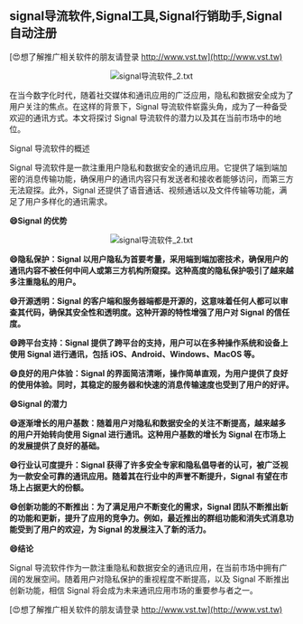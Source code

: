 ## **signal导流软件,Signal工具,Signal行销助手,Signal自动注册**

[😍想了解推广相关软件的朋友请登录 http://www.vst.tw](http://www.vst.tw)

 <center><img src="https://vst.tw/MP4/tuiguang/png/3.png" alt="signal导流软件_2.txt"></center>

在当今数字化时代，随着社交媒体和通讯应用的广泛应用，隐私和数据安全成为了用户关注的焦点。在这样的背景下，Signal 导流软件崭露头角，成为了一种备受欢迎的通讯方式。本文将探讨 Signal 导流软件的潜力以及其在当前市场中的地位。

Signal 导流软件的概述

Signal 导流软件是一款注重用户隐私和数据安全的通讯应用。它提供了端到端加密的消息传输功能，确保用户的通讯内容只有发送者和接收者能够访问，而第三方无法窥探。此外，Signal 还提供了语音通话、视频通话以及文件传输等功能，满足了用户多样化的通讯需求。

**😄Signal 的优势**

 <center><img src="https://vst.tw/MP4/tuiguang/png/7.png" alt="signal导流软件_2.txt"></center>

**😄隐私保护：Signal 以用户隐私为首要考量，采用端到端加密技术，确保用户的通讯内容不被任何中间人或第三方机构所窥探。这种高度的隐私保护吸引了越来越多注重隐私的用户。**

**😄开源透明：Signal 的客户端和服务器端都是开源的，这意味着任何人都可以审查其代码，确保其安全性和透明度。这种开源的特性增强了用户对 Signal 的信任度。**

**😄跨平台支持：Signal 提供了跨平台的支持，用户可以在多种操作系统和设备上使用 Signal 进行通讯，包括 iOS、Android、Windows、MacOS 等。**

**😄良好的用户体验：Signal 的界面简洁清晰，操作简单直观，为用户提供了良好的使用体验。同时，其稳定的服务器和快速的消息传输速度也受到了用户的好评。**

**😄Signal 的潜力**

**😄逐渐增长的用户基数：随着用户对隐私和数据安全的关注不断提高，越来越多的用户开始转向使用 Signal 进行通讯。这种用户基数的增长为 Signal 在市场上的发展提供了良好的基础。**

**😄行业认可度提升：Signal 获得了许多安全专家和隐私倡导者的认可，被广泛视为一款安全可靠的通讯应用。随着其在行业中的声誉不断提升，Signal 有望在市场上占据更大的份额。**

**😄创新功能的不断推出：为了满足用户不断变化的需求，Signal 团队不断推出新的功能和更新，提升了应用的竞争力。例如，最近推出的群组功能和消失式消息功能受到了用户的欢迎，为 Signal 的发展注入了新的活力。**

**😄结论**

Signal 导流软件作为一款注重隐私和数据安全的通讯应用，在当前市场中拥有广阔的发展空间。随着用户对隐私保护的重视程度不断提高，以及 Signal 不断推出创新功能，相信 Signal 将会成为未来通讯应用市场的重要参与者之一。

[😍想了解推广相关软件的朋友请登录 http://www.vst.tw](http://www.vst.tw)




